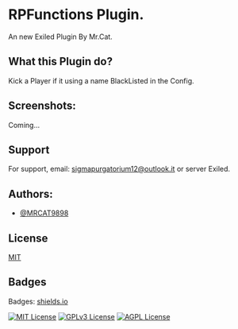 
# RPFunctions Plugin.
An new Exiled Plugin By Mr.Cat.


## What this Plugin do?
Kick a Player if it using a name BlackListed in the Config.


## Screenshots:
Coming...

## Support

For support, email: sigmapurgatorium12@outlook.it or server Exiled.


## Authors:

- [@MRCAT9898](https://www.github.com/MRCAT9898)


## License

[MIT](https://choosealicense.com/licenses/mit/)

## Badges

Badges: [shields.io](https://shields.io/)

[![MIT License](https://img.shields.io/badge/License-MIT-green.svg)](https://choosealicense.com/licenses/mit/)
[![GPLv3 License](https://img.shields.io/badge/License-GPL%20v3-yellow.svg)](https://opensource.org/licenses/)
[![AGPL License](https://img.shields.io/badge/license-AGPL-blue.svg)](http://www.gnu.org/licenses/agpl-3.0)
